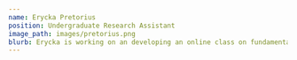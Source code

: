 ```yaml
---
name: Erycka Pretorius
position: Undergraduate Research Assistant
image_path: images/pretorius.png
blurb: Erycka is working on an developing an online class on fundamental water resource concepts relevant to Oklahomans...
---
```

